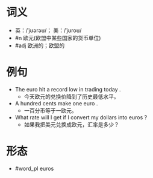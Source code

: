 # 词义
- 英：/ˈjʊərəʊ/； 美：/ˈjʊroʊ/
- #n 欧元(欧盟中某些国家的货币单位)
- #adj 欧洲的；欧盟的
# 例句
- The euro hit a record low in trading today .
	- 今天欧元的兑换价降到了历史最低水平。
- A hundred cents make one euro .
	- 一百分币等于一欧元。
- What rate will I get if I convert my dollars into euros ?
	- 如果我把美元兑换成欧元，汇率是多少？
# 形态
- #word_pl euros
